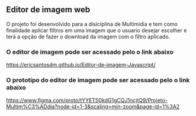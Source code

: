 ## Editor de imagem web

O projeto foi desenvolvido para a disiciplina de Multimídia e tem como finalidade aplicar filtros em uma imagem que o usuario desejar escolher e terá a opção de fazer o download da imagem com o filtro aplicado.

### O editor de imagem pode ser acessado pelo o link abaixo

https://ericsantosdm.github.io/Editor-de-imagem-Javascript/

### O prototipo do editor de imagem pode ser acessado pelo o link abaixo

https://www.figma.com/proto/tYYETS0kdG1gCQJ1ncjtQ9/Projeto-Multim%C3%ADdia?node-id=1-3&scaling=min-zoom&page-id=1%3A2
